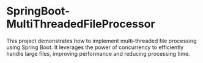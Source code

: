 # SpringBoot-MultiThreadedFileProcessor
This project demonstrates how to implement multi-threaded file processing using Spring Boot. It leverages the power of concurrency to efficiently handle large files, improving performance and reducing processing time.
